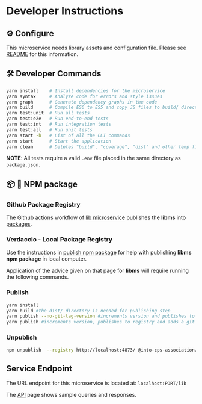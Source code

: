 # Developer Instructions

## :gear: Configure

This microservice needs library assets and configuration
file. Please see [README](./README.md) for this information.

## :hammer_and_wrench: Developer Commands

```bash
yarn install    # Install dependencies for the microservice
yarn syntax     # Analyze code for errors and style issues
yarn graph      # Generate dependency graphs in the code
yarn build      # Compile ES6 to ES5 and copy JS files to build/ directory
yarn test:unit  # Run all tests
yarn test:e2e   # Run end-to-end tests
yarn test:int   # Run integration tests
yarn test:all   # Run unit tests
yarn start -h   # List of all the CLI commands
yarn start      # Start the application
yarn clean      # Deletes "build", "coverage", "dist" and other temp files
```

**NOTE**: All tests require a valid `.env` file placed in the same directory
as `package.json`.

## :package: :ship: NPM package

### Github Package Registry

The Github actions workflow of
[lib microservice](../../.github/workflows/lib-ms.yml) publishes the **libms**
into
[packages](https://github.com/orgs/INTO-CPS-Association/packages?repo_name=DTaaS).

### Verdaccio - Local Package Registry

Use the instructions in
[publish npm package](../../docs/developer/npm-packages.md) for help
with publishing **libms npm package** in local computer.

Application of the advice given on that page for **libms** will require
running the following commands.

### Publish

```bash
yarn install
yarn build #the dist/ directory is needed for publishing step
yarn publish --no-git-tag-version #increments version and publishes to registry
yarn publish #increments version, publishes to registry and adds a git tag
```

### Unpublish

```bash
npm unpublish  --registry http://localhost:4873/ @into-cps-association/libms@0.2.0
```

## Service Endpoint

The URL endpoint for this microservice is located at: `localhost:PORT/lib`

The [API](./API.md) page shows sample queries and responses.
